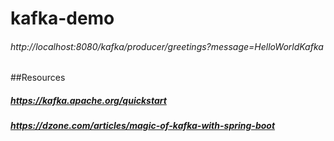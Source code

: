 # kafka-demo
###### http://localhost:8080/kafka/producer/greetings?message=HelloWorldKafka
##Resources
##### https://kafka.apache.org/quickstart
##### https://dzone.com/articles/magic-of-kafka-with-spring-boot